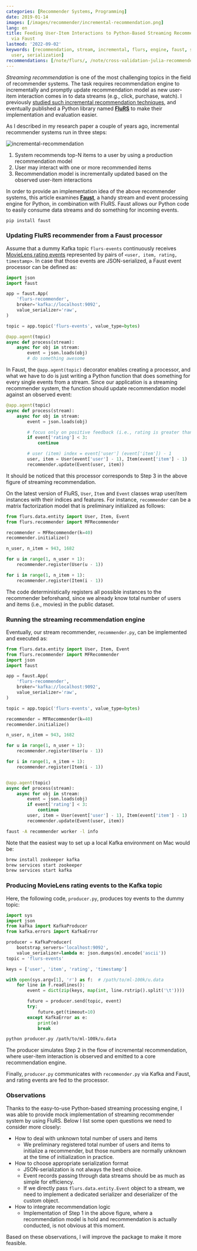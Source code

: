 ```yaml
---
categories: [Recommender Systems, Programming]
date: 2019-01-14
images: [/images/recommender/incremental-recommendation.png]
lang: en
title: Feeding User-Item Interactions to Python-Based Streaming Recommendation Engine
  via Faust
lastmod: '2022-09-02'
keywords: [recommendation, stream, incremental, flurs, engine, faust, streams, python,
  user, serialization]
recommendations: [/note/flurs/, /note/cross-validation-julia-recommender/, /note/recommendation-julia/]
---
```


*Streaming recommendation* is one of the most challenging topics in the field of recommender systems. The task requires recommendation engine to incrementally and promptly update recommendation model as new user-item interaction comes in to data streams (e.g., click, purchase, watch). I previously [studied such incremental recommendation techniques](https://arxiv.org/abs/1607.02858), and eventually published a Python library named **[FluRS](https://github.com/takuti/flurs)** to make their implementation and evaluation easier.

As I described in my research paper a couple of years ago, incremental recommender systems run in three steps:

![incremental-recommendation](/images/recommender/incremental-recommendation.png)

1. System recommends top-N items to a user by using a production recommendation model
2. User may interact with one or more recommended items
3. Recommendation model is incrementally updated based on the observed user-item interactions

In order to provide an implementation idea of the above recommender systems, this article examines **[Faust](https://faust.readthedocs.io)**, a handy stream and event processing engine for Python, in combination with FluRS. Faust allows our Python code to easily consume data streams and do something for incoming events.

```sh
pip install faust
```

### Updating FluRS recommender from a Faust processor

Assume that a dummy Kafka topic `flurs-events` continuously receives [MovieLens rating events](https://grouplens.org/datasets/movielens/) represented by pairs of `<user, item, rating, timestamp>`. In case that those events are JSON-serialized, a Faust event processor can be defined as:

```py
import json
import faust

app = faust.App(
    'flurs-recommender',
    broker='kafka://localhost:9092',
    value_serializer='raw',
)

topic = app.topic('flurs-events', value_type=bytes)

@app.agent(topic)
async def process(stream):
    async for obj in stream:
        event = json.loads(obj)
        # do something awesome
```

In Faust, the `@app.agent(topic)` decorator enables creating a processor, and what we have to do is just writing a Python function that does something for every single events from a stream. Since our application is a streaming recommender system, the function should update recommendation model against an observed event:

```py
@app.agent(topic)
async def process(stream):
    async for obj in stream:
        event = json.loads(obj)

        # focus only on positive feedback (i.e., rating is greater than 3)
        if event['rating'] < 3:
            continue

        # user (item) index = event['user'] (event['item']) - 1
        user, item = User(event['user'] - 1), Item(event['item'] - 1)
        recommender.update(Event(user, item))
```

It should be noticed that this processor corresponds to Step 3 in the above figure of streaming recommendation.

On the latest version of FluRS, `User`, `Item` and `Event` classes wrap user/item instances with their indices and features. For instance, `recommender` can be a matrix factorization model that is preliminary initialized as follows:

```py
from flurs.data.entity import User, Item, Event
from flurs.recommender import MFRecommender

recommender = MFRecommender(k=40)
recommender.initialize()

n_user, n_item = 943, 1682

for u in range(1, n_user + 1):
    recommender.register(User(u - 1))

for i in range(1, n_item + 1):
    recommender.register(Item(i - 1))
```

The code deterministically registers all possible instances to the recommender beforehand, since we already know total number of users and items (i.e., movies) in the public dataset.

### Running the streaming recommendation engine

Eventually, our stream recommender, `recommender.py`, can be implemented and executed as:

```py
from flurs.data.entity import User, Item, Event
from flurs.recommender import MFRecommender
import json
import faust

app = faust.App(
    'flurs-recommender',
    broker='kafka://localhost:9092',
    value_serializer='raw',
)

topic = app.topic('flurs-events', value_type=bytes)

recommender = MFRecommender(k=40)
recommender.initialize()

n_user, n_item = 943, 1682

for u in range(1, n_user + 1):
    recommender.register(User(u - 1))

for i in range(1, n_item + 1):
    recommender.register(Item(i - 1))


@app.agent(topic)
async def process(stream):
    async for obj in stream:
        event = json.loads(obj)
        if event['rating'] < 3:
            continue
        user, item = User(event['user'] - 1), Item(event['item'] - 1)
        recommender.update(Event(user, item))
```

```sh
faust -A recommender worker -l info
```

Note that the easiest way to set up a local Kafka environment on Mac would be:

```sh
brew install zookeeper kafka
brew services start zookeeper
brew services start kafka
```

### Producing MovieLens rating events to the Kafka topic

Here, the following code, `producer.py`, produces toy events to the dummy topic:

```py
import sys
import json
from kafka import KafkaProducer
from kafka.errors import KafkaError

producer = KafkaProducer(
    bootstrap_servers='localhost:9092',
    value_serializer=lambda m: json.dumps(m).encode('ascii'))
topic = 'flurs-events'

keys = ['user', 'item', 'rating', 'timestamp']

with open(sys.argv[1], 'r') as f:  # /path/to/ml-100k/u.data
    for line in f.readlines():
        event = dict(zip(keys, map(int, line.rstrip().split('\t'))))

        future = producer.send(topic, event)
        try:
            future.get(timeout=10)
        except KafkaError as e:
            print(e)
            break
```

```sh
python producer.py /path/to/ml-100k/u.data
```

The producer simulates Step 2 in the flow of incremental recommendation, where user-item interaction is observed and emitted to a core recommendation engine.

Finally, `producer.py` communicates with `recommender.py` via Kafka and Faust, and rating events are fed to the processor.

### Observations

Thanks to the easy-to-use Python-based streaming processing engine, I was able to provide mock implementation of streaming recommender system by using FluRS. Below I list some open questions we need to consider more closely:

- How to deal with unknown total number of users and items
    - We preliminary registered total number of users and items to initialize a recommender, but those numbers are normally unknown at the time of initialization in practice.
- How to choose appropriate serialization format
    - JSON-serialization is not always the best choice.
    - Event records passing through data streams should be as much as simple for efficiency.
    - If we directly pass `flurs.data.entity.Event` object to a stream, we need to implement a dedicated serializer and deserializer of the custom object.
- How to integrate recommendation logic
    - Implementation of Step 1 in the above figure, where a recommendation model is hold and recommendation is actually conducted, is not obvious at this moment.

Based on these observations, I will improve the package to make it more feasible.